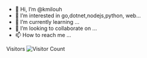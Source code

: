 - 👋 Hi, I’m @kmilouh
- 👀 I’m interested in go,dotnet,nodejs,python, web...
- 🌱 I’m currently learning ...
- 💞️ I’m looking to collaborate on ...
- 📫 How to reach me ...

Visitors ![Visitor Count](https://profile-counter.glitch.me/kmilouh/count.svg)
<!---
kmilouh/kmilouh is a ✨ special ✨ repository because its `README.md` (this file) appears on your GitHub profile.
You can click the Preview link to take a look at your changes.
--->
